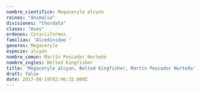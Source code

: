 ```yaml
---
nombre_cientifico: Megaceryle alcyon
reinos: "Animalia"
divisiones: "Chordata"
clases: "Aves"
ordenes: Coraciiformes
familias: 'Alcedinidae '
generos: Megaceryle
especie: alcyon
nombre_comun: Martín Pescador Norteño
nombre_ingles: Belted Kingfisher
title: 'Megaceryle alcyon, Belted Kingfisher, Martín Pescador Norteño'
draft: false
date: 2017-08-19T02:46:32.000Z
---
```



